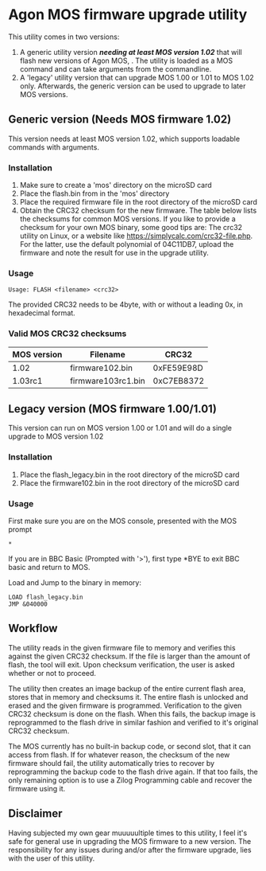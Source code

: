 # Agon MOS firmware upgrade utility
This utility comes in two versions:
1. A generic utility version ***needing at least MOS version 1.02*** that will flash new versions of Agon MOS, . The utility is loaded as a MOS command and can take arguments from the commandline.
2. A 'legacy' utility version that can upgrade MOS 1.00 or 1.01 to MOS 1.02 only. Afterwards, the generic version can be used to upgrade to later MOS versions.

## Generic version (Needs MOS firmware 1.02)
This version needs at least MOS version 1.02, which supports loadable commands with arguments.
### Installation
1. Make sure to create a 'mos' directory on the microSD card
2. Place the flash.bin from in the 'mos' directory
3. Place the required firmware file in the root directory of the microSD card
4. Obtain the CRC32 checksum for the new firmware. The table below lists the checksums for common MOS versions. If you like to provide a checksum for your own MOS binary, some good tips are: The crc32 utility on Linux, or a website like https://simplycalc.com/crc32-file.php. For the latter, use the default polynomial of 04C11DB7, upload the firmware and note the result for use in the upgrade utility.

### Usage
```console
Usage: FLASH <filename> <crc32>
```
The provided CRC32 needs to be 4byte, with or without a leading 0x, in hexadecimal format. 

### Valid MOS CRC32 checksums

| MOS version | Filename           | CRC32      |
|-------------|--------------------|------------|
| 1.02        | firmware102.bin    | 0xFE59E98D |
| 1.03rc1     | firmware103rc1.bin | 0xC7EB8372 |

## Legacy version (MOS firmware 1.00/1.01)
This version can run on MOS version 1.00 or 1.01 and will do a single upgrade to MOS version 1.02
### Installation
1. Place the flash_legacy.bin in the root directory of the microSD card
2. Place the firmware102.bin in the root directory of the microSD card

### Usage
First make sure you are on the MOS console, presented with the MOS prompt

    *

If you are in BBC Basic (Prompted with '>'), first type *BYE to exit BBC basic and return to MOS.

Load and Jump to the binary in memory:
```console
LOAD flash_legacy.bin
JMP &040000
```
## Workflow
The utility reads in the given firmware file to memory and verifies this against the given CRC32 checksum.
If the file is larger than the amount of flash, the tool will exit.
Upon checksum verification, the user is asked whether or not to proceed.

The utility then creates an image backup of the entire current flash area, stores that in memory and checksums it.
The entire flash is unlocked and erased and the given firmware is programmed.
Verification to the given CRC32 checksum is done on the flash. When this fails, the backup image is reprogrammed to the flash drive in similar fashion and verified to it's original CRC32 checksum.

The MOS currently has no built-in backup code, or second slot, that it can access from flash. If for whatever reason, the checksum of the new firmware should fail, the utility automatically tries to recover by reprogramming the backup code to the flash drive again. If that too fails, the only remaining option is to use a Zilog Programming cable and recover the firmware using it.

## Disclaimer
Having subjected my own gear muuuuultiple times to this utility, I feel it's safe for general use in upgrading the MOS firmware to a new version.
The responsibility for any issues during and/or after the firmware upgrade, lies with the user of this utility.

